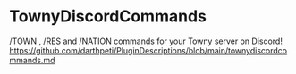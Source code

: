 # TownyDiscordCommands
/TOWN , /RES and /NATION commands for your Towny server on Discord!\
https://github.com/darthpeti/PluginDescriptions/blob/main/townydiscordcommands.md
